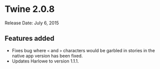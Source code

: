 # Twine 2.0.8

Release Date: July 6, 2015

## Features added

- Fixes bug where `<` and `>` characters would be garbled in stories in the native app version has been fixed.
- Updates Harlowe to version 1.1.1.

